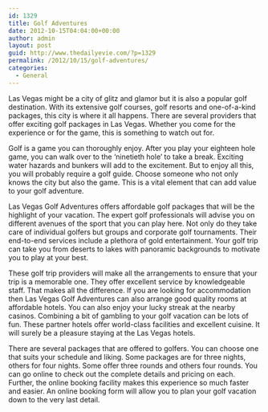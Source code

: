 ```yaml
---
id: 1329
title: Golf Adventures
date: 2012-10-15T04:04:00+00:00
author: admin
layout: post
guid: http://www.thedailyevie.com/?p=1329
permalink: /2012/10/15/golf-adventures/
categories:
  - General
---
```

Las Vegas might be a city of glitz and glamor but it is also a popular golf destination. With its extensive golf courses, golf resorts and one-of-a-kind packages, this city is where it all happens. There are several providers that offer exciting golf packages in Las Vegas. Whether you come for the experience or for the game, this is something to watch out for.

Golf is a game you can thoroughly enjoy. After you play your eighteen hole game, you can walk over to the ‘ninetieth hole’ to take a break. Exciting water hazards and bunkers will add to the excitement. But to enjoy all this, you will probably require a golf guide. Choose someone who not only knows the city but also the game. This is a vital element that can add value to your golf adventure.

Las Vegas Golf Adventures offers affordable golf packages that will be the highlight of your vacation. The expert golf professionals will advise you on different avenues of the sport that you can play here. Not only do they take care of individual golfers but groups and corporate golf tournaments. Their end-to-end services include a plethora of gold entertainment. Your golf trip can take you from deserts to lakes with panoramic backgrounds to motivate you to play at your best.

These golf trip providers will make all the arrangements to ensure that your trip is a memorable one. They offer excellent service by knowledgeable staff. That makes all the difference. If you are looking for accommodation then Las Vegas Golf Adventures can also arrange good quality rooms at affordable hotels. You can also enjoy your lucky streak at the nearby casinos. Combining a bit of gambling to your golf vacation can be lots of fun. These partner hotels offer world-class facilities and excellent cuisine. It will surely be a pleasure staying at the Las Vegas hotels.

There are several packages that are offered to golfers. You can choose one that suits your schedule and liking. Some packages are for three nights, others for four nights. Some offer three rounds and others four rounds. You can go online to check out the complete details and pricing on each. Further, the online booking facility makes this experience so much faster and easier. An online booking form will allow you to plan your golf vacation down to the very last detail.